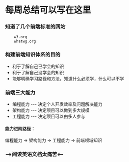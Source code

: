 # 每周总结可以写在这里

### 知道了几个前端标准的网站
```
    w3.org
    whatwg.org
```

### 构建前端知识体系的目的
* 利于了解自己已学会的知识
* 利于了解自己没学会的知识
* 能够明确学习路径和方法，知道什么必须学，什么可以不学


### 前端三大能力
* 编程能力      --- 决定个人开发效率及问题解决能力
* 架构能力      --- 决定项目可以做到多大规模
* 工程能力      --- 决定项目可以由多人参与

#### 能力进阶路径：    
编程能力 -> 架构能力 -> 工程能力 -> 前端领域知识


### -->阅读英语文档太痛苦<--